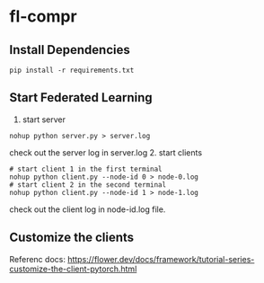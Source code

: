 # fl-compr

## Install Dependencies
```
pip install -r requirements.txt
```
## Start Federated Learning 
1. start server

```shell
nohup python server.py > server.log
```
check out the server log in server.log
2. start clients
```shell
# start client 1 in the first terminal
nohup python client.py --node-id 0 > node-0.log
# start client 2 in the second terminal
nohup python client.py --node-id 1 > node-1.log
```
check out the client log in node-id.log file.
## Customize the clients
Referenc docs: https://flower.dev/docs/framework/tutorial-series-customize-the-client-pytorch.html